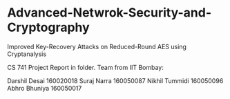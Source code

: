 # Advanced-Netwrok-Security-and-Cryptography
Improved Key-Recovery Attacks on Reduced-Round AES using Cryptanalysis

CS 741 Project Report in folder. Team from IIT Bombay:

Darshil Desai 160020018
Suraj Narra 160050087
Nikhil Tummidi 160050096
Abhro Bhuniya 160050017

